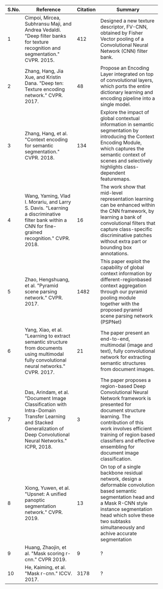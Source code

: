 |S.No.| Reference |Citation |Summary|
|--|--|--|--|
|1|Cimpoi, Mircea, Subhransu Maji, and Andrea Vedaldi. "Deep filter banks for texture recognition and segmentation." CVPR. 2015.|412|Designed a new texture descriptor, FV-CNN, obtained by Fisher Vector pooling of a Convolutional Neural Network (CNN) filter bank.|
|2|Zhang, Hang, Jia Xue, and Kristin Dana. "Deep ten: Texture encoding network." CVPR. 2017.|48|Propose an Encoding Layer integrated on top of convolutional layers, which ports the entire dictionary learning and encoding pipeline into a single model.|
|3|Zhang, Hang, et al. "Context encoding for semantic segmentation." CVPR. 2018.|134|Explore the impact of global contextual information in semantic segmentation by introducing the Context Encoding Module, which captures the semantic context of scenes and selectively highlights class-dependent featuremaps.|
|4|Wang, Yaming, Vlad I. Morariu, and Larry S. Davis. "Learning a discriminative filter bank within a CNN for fine-grained recognition." CVPR. 2018.|16|The work show that mid-level representation learning can be enhanced within the CNN framework, by learning a bank of convolutional filters that capture class-specific discriminative patches without extra part or bounding box annotations.|
|5|Zhao, Hengshuang, et al. "Pyramid scene parsing network." CVPR. 2017.|1482|This paper exploit the capability of global context information by different-regionbased context aggregation through our pyramid pooling module together with the proposed pyramid scene parsing network (PSPNet)|
|6|Yang, Xiao, et al. "Learning to extract semantic structure from documents using multimodal fully convolutional neural networks." CVPR. 2017.|21|The paper present an end-to-end, multimodal (image and text), fully convolutional network for extracting semantic structures from document images.|
|7|Das, Arindam, et al. "Document Image Classification with Intra-Domain Transfer Learning and Stacked Generalization of Deep Convolutional Neural Networks." ICPR, 2018.|3|The paper proposes a region-based Deep Convolutional Neural Network framework is presented for document structure learning. The contribution of this work involves efficient training of region based classifiers and effective ensembling for document image classification.|
|8|Xiong, Yuwen, et al. "Upsnet: A unified panoptic segmentation network." CVPR. 2019.|13| On top of a single backbone residual network, design a deformable convolution based semantic segmentation head and a Mask R-CNN style instance segmentation head which solve these two subtasks simultaneously and achive accurate segmentation|
|9|Huang, Zhaojin, et al. "Mask scoring r-cnn." CVPR 2019.|9|?|
|10|He, Kaiming, et al. "Mask r-cnn." ICCV. 2017.|3178|?|
